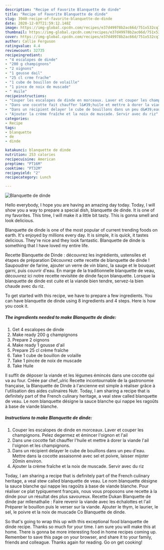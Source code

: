 ```yaml
---
description: "Recipe of Favorite Blanquette de dinde"
title: "Recipe of Favorite Blanquette de dinde"
slug: 3940-recipe-of-favorite-blanquette-de-dinde
date: 2020-12-07T21:59:12.148Z
image: https://img-global.cpcdn.com/recipes/e37d49978b2ac66d/751x532cq70/blanquette-de-dinde-photo-principale-de-la-recette.jpg
thumbnail: https://img-global.cpcdn.com/recipes/e37d49978b2ac66d/751x532cq70/blanquette-de-dinde-photo-principale-de-la-recette.jpg
cover: https://img-global.cpcdn.com/recipes/e37d49978b2ac66d/751x532cq70/blanquette-de-dinde-photo-principale-de-la-recette.jpg
author: Callie Ferguson
ratingvalue: 4.4
reviewcount: 32735
recipeingredient:
- "4 escalopes de dinde"
- "200 g champignons"
- "2 oignons"
- "1 gousse dail"
- "25 cl crme frache"
- "1 cube de bouillon de volaille"
- "1 pince de noix de muscade"
- " Huile"
recipeinstructions:
- "Couper les escalopes de dinde en morceaux. Laver et couper les champignons. Pelez degermez et émincer l&#39;oignon et l&#39;ail"
- "Dans une cocotte fait chauffer l&#39;huile et mettre à dorer la viande l&#39;ail l&#39;oignon et les champignons."
- "Dans un récipient delayer le cube de bouillons dans un peu d&#39;eau. Mettre dans la cocotte assaisonné avec sel et poivre, laisser mijoter 20min environ."
- "Ajouter la crème fraîche et la noix de muscade. Servir avec du riz"
categories:
- Recipe
tags:
- blanquette
- de
- dinde

katakunci: blanquette de dinde 
nutrition: 253 calories
recipecuisine: American
preptime: "PT16M"
cooktime: "PT32M"
recipeyield: "2"
recipecategory: Lunch

---
```



![Blanquette de dinde](https://img-global.cpcdn.com/recipes/e37d49978b2ac66d/751x532cq70/blanquette-de-dinde-photo-principale-de-la-recette.jpg)

Hello everybody, I hope you are having an amazing day today. Today, I will show you a way to prepare a special dish, blanquette de dinde. It is one of my favorites. This time, I will make it a little bit tasty. This is gonna smell and look delicious.

Blanquette de dinde is one of the most popular of current trending foods on earth. It's enjoyed by millions every day. It is simple, it is quick, it tastes delicious. They're nice and they look fantastic. Blanquette de dinde is something that I have loved my entire life.

Recette Blanquette de Dinde : découvrez les ingrédients, ustensiles et étapes de préparation Découvrez cette recette de blanquette de dinde ! Saupoudrer de farine, ajouter un verre de vin blanc, la sauge et le bouquet garni, puis couvrir d&#39;eau. En marge de la traditionnelle blanquette de veau, découvrez ici notre recette revisitée de dinde façon blanquette. Lorsque la blanquette de dinde est cuite et la viande bien tendre, servez-la bien chaude avec du riz.


To get started with this recipe, we have to prepare a few ingredients. You can have blanquette de dinde using 8 ingredients and 4 steps. Here is how you cook it.

<!--inarticleads1-->

##### The ingredients needed to make Blanquette de dinde:

1. Get 4 escalopes de dinde
1. Make ready 200 g champignons
1. Prepare 2 oignons
1. Make ready 1 gousse d&#39;ail
1. Prepare 25 cl crème fraîche
1. Take 1 cube de bouillon de volaille
1. Take 1 pincée de noix de muscade
1. Take  Huile


Il suffit de déposer la viande et les légumes émincés dans une cocotte qui va au four. Créée par chef_ulric Recette incontournable de la gastronomie française, la Blanquette de Dinde à l&#39;ancienne est simple à réaliser grâce à l&#39;utilisation des aides culinaires Nutr. Today, I am sharing a recipe that is definitely part of the French culinary heritage, a veal stew called blanquette de veau. Le nom blanquette désigne la sauce blanche qui nappe les ragoûts à base de viande blanche. 

<!--inarticleads2-->

##### Instructions to make Blanquette de dinde:

1. Couper les escalopes de dinde en morceaux. Laver et couper les champignons. Pelez degermez et émincer l&#39;oignon et l&#39;ail
1. Dans une cocotte fait chauffer l&#39;huile et mettre à dorer la viande l&#39;ail l&#39;oignon et les champignons.
1. Dans un récipient delayer le cube de bouillons dans un peu d&#39;eau. Mettre dans la cocotte assaisonné avec sel et poivre, laisser mijoter 20min environ.
1. Ajouter la crème fraîche et la noix de muscade. Servir avec du riz


Today, I am sharing a recipe that is definitely part of the French culinary heritage, a veal stew called blanquette de veau. Le nom blanquette désigne la sauce blanche qui nappe les ragoûts à base de viande blanche. Pour réaliser ce plat typiquement français, nous vous proposons une recette à la dinde pour un résultat des plus savoureux. Recette Dukan Blanquette de dinde par mllenathalie : Faire revenir la viande avec les échalottes et l&#39;ail Préparer le bouillon puis le verser sur la viande. Ajouter le thym, le laurier, le sel, le poivre et la noix de muscade Co Blanquette de dinde. 

So that's going to wrap this up with this exceptional food blanquette de dinde recipe. Thanks so much for your time. I am sure you will make this at home. There is gonna be more interesting food in home recipes coming up. Remember to save this page on your browser, and share it to your family, friends and colleague. Thanks again for reading. Go on get cooking!
